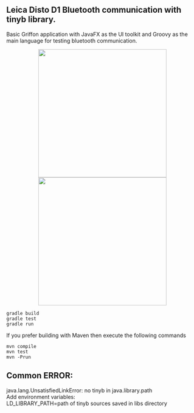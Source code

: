 Leica Disto D1 Bluetooth communication with tinyb library.
----------------------------------------------------------


Basic Griffon application with JavaFX as the UI toolkit
and Groovy as the main language for testing bluetooth communication.
<p align="center">
  <img src="https://github.com/normanargiolas/disto-leica-bluetooth/blob/master/disto1.png" height="337"/>
  <img src="https://github.com/normanargiolas/disto-leica-bluetooth/blob/master/app.png" height="337"/>
</p>


    gradle build
    gradle test
    gradle run

If you prefer building with Maven then execute the following commands

    mvn compile
    mvn test
    mvn -Prun


Common ERROR:
-------------
java.lang.UnsatisfiedLinkError: no tinyb in java.library.path   
Add environment variables:  
LD_LIBRARY_PATH=path of tinyb sources saved in libs directory
